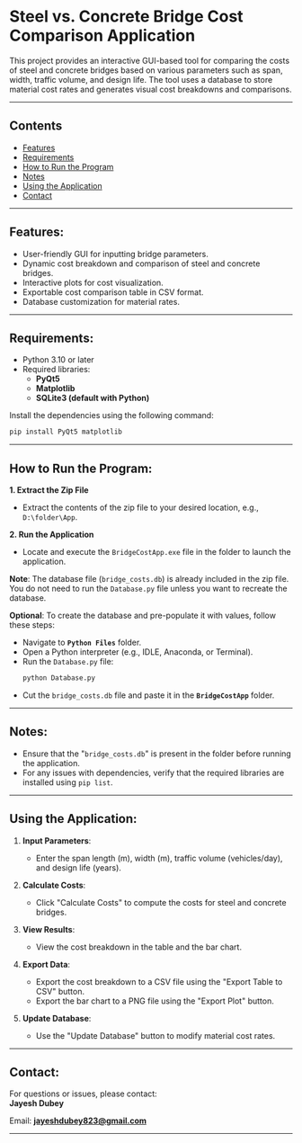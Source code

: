 # Steel vs. Concrete Bridge Cost Comparison Application

This project provides an interactive GUI-based tool for comparing the costs of steel and concrete bridges based on various parameters such as span, width, traffic volume, and design life. The tool uses a database to store material cost rates and generates visual cost breakdowns and comparisons.

---

## Contents  
- [Features](#features)  
- [Requirements](#requirements)  
- [How to Run the Program](#how-to-run-the-program)  
- [Notes](#notes)  
- [Using the Application](#using-the-application)  
- [Contact](#contact)  

---

## Features:
- User-friendly GUI for inputting bridge parameters.
- Dynamic cost breakdown and comparison of steel and concrete bridges.
- Interactive plots for cost visualization.
- Exportable cost comparison table in CSV format.
- Database customization for material rates.

---

## Requirements:
- Python 3.10 or later
- Required libraries: 
  - **PyQt5**
  - **Matplotlib**
  - **SQLite3 (default with Python)**

Install the dependencies using the following command:  
```bash
pip install PyQt5 matplotlib
```

---

## How to Run the Program:

**1. Extract the Zip File**  
   - Extract the contents of the zip file to your desired location, e.g., `D:\folder\App`.
   

**2. Run the Application**  
   - Locate and execute the `BridgeCostApp.exe` file in the folder to launch the application.

**Note**: The database file (`bridge_costs.db`) is already included in the zip file. You do not need to run the `Database.py` file unless you want to recreate the database.

**Optional**: To create the database and pre-populate it with values, follow these steps:
- Navigate to **`Python Files`** folder.
- Open a Python interpreter (e.g., IDLE, Anaconda, or Terminal).
- Run the `Database.py` file:
   ```bash
   python Database.py
   ```
- Cut the `bridge_costs.db` file and paste it in the **`BridgeCostApp`** folder.
---

## Notes:
- Ensure that the "`bridge_costs.db`" is present in the folder before running the application.
- For any issues with dependencies, verify that the required libraries are installed using `pip list`.

---

## Using the Application:

1. **Input Parameters**:
   - Enter the span length (m), width (m), traffic volume (vehicles/day), and design life (years).

2. **Calculate Costs**:
   - Click "Calculate Costs" to compute the costs for steel and concrete bridges.

3. **View Results**:
   - View the cost breakdown in the table and the bar chart.

4. **Export Data**:
   - Export the cost breakdown to a CSV file using the "Export Table to CSV" button.
   - Export the bar chart to a PNG file using the "Export Plot" button.

5. **Update Database**:
   - Use the "Update Database" button to modify material cost rates.

---

## Contact:
For questions or issues, please contact:  
**Jayesh Dubey**  

Email: **jayeshdubey823@gmail.com**

--- 
